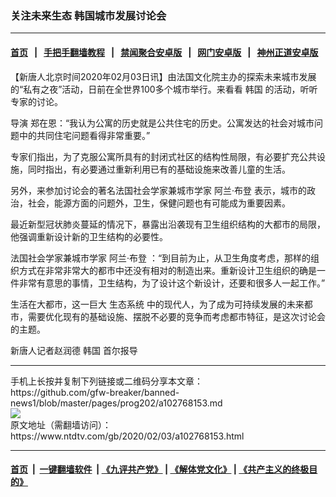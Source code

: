 ### 关注未来生态 韩国城市发展讨论会
------------------------

#### [首页](https://github.com/gfw-breaker/banned-news1/blob/master/README.md) &nbsp;&nbsp;|&nbsp;&nbsp; [手把手翻墙教程](https://github.com/gfw-breaker/guides/wiki) &nbsp;&nbsp;|&nbsp;&nbsp; [禁闻聚合安卓版](https://github.com/gfw-breaker/bn-android) &nbsp;&nbsp;|&nbsp;&nbsp; [网门安卓版](https://github.com/oGate2/oGate) &nbsp;&nbsp;|&nbsp;&nbsp; [神州正道安卓版](https://github.com/SzzdOgate/update) 



<div><div class="post_content" itemprop="articleBody">
 <p>
  【新唐人北京时间2020年02月03日讯】由法国文化院主办的探索未来城市发展的“私有之夜”活动，日前在全世界100多个城市举行。来看看
  <ok href="https://www.ntdtv.com/gb/韩国.htm">
   韩国
  </ok>
  的活动，听听专家的讨论。
 </p>
 <p>
  导演 郑在恩：“我认为公寓的历史就是公共住宅的历史。公寓发达的社会对城市问题中的共同住宅问题看得非常重要。”
 </p>
 <p>
  专家们指出，为了克服公寓所具有的封闭式社区的结构性局限，有必要扩充公共设施，同时指出，有必要通过重新利用已有的基础设施来改善儿童的生活。
 </p>
 <p>
  另外，来参加讨论会的著名法国社会学家兼城市学家
  <ok href="https://www.ntdtv.com/gb/阿兰·布登.htm">
   阿兰·布登
  </ok>
  表示，城市的政治，社会，能源方面的问题外，卫生，保健问题也有可能成为重要因素。
 </p>
 <p>
  最近新型冠状肺炎蔓延的情况下，暴露出沿袭现有卫生组织结构的大都市的局限，他强调重新设计新的卫生结构的必要性。
 </p>
 <p>
  法国社会学家兼城市学家
  <ok href="https://www.ntdtv.com/gb/阿兰·布登.htm">
   阿兰·布登
  </ok>
  ：“到目前为止，从卫生角度考虑，那样的组织方式在非常非常大的都市中还没有相对的制造出来。重新设计卫生组织的确是一件非常有意思的事情，卫生结构，为了设计这个新设计，还要和很多人一起工作。”
 </p>
 <p>
  生活在大都市，这一巨大
  <ok href="https://www.ntdtv.com/gb/生态系统.htm">
   生态系统
  </ok>
  中的现代人，为了成为可持续发展的未来都市，需要优化现有的基础设施、摆脱不必要的竞争而考虑都市特征，是这次讨论会的主题。
 </p>
 <p>
  新唐人记者赵润德
  <ok href="https://www.ntdtv.com/gb/韩国.htm">
   韩国
  </ok>
  首尔报导
 </p>
 <div class="single_ad">
 </div>
</div>
</div>
<hr/>
手机上长按并复制下列链接或二维码分享本文章：<br/>
https://github.com/gfw-breaker/banned-news1/blob/master/pages/prog202/a102768153.md <br/>
<a href='https://github.com/gfw-breaker/banned-news1/blob/master/pages/prog202/a102768153.md'><img src='https://github.com/gfw-breaker/banned-news1/blob/master/pages/prog202/a102768153.md.png'/></a> <br/>
原文地址（需翻墙访问）：https://www.ntdtv.com/gb/2020/02/03/a102768153.html


------------------------
#### [首页](https://github.com/gfw-breaker/banned-news1/blob/master/README.md) &nbsp;|&nbsp; [一键翻墙软件](https://github.com/gfw-breaker/nogfw/blob/master/README.md) &nbsp;| [《九评共产党》](https://github.com/gfw-breaker/9ping.md/blob/master/README.md#九评之一评共产党是什么) | [《解体党文化》](https://github.com/gfw-breaker/jtdwh.md/blob/master/README.md) | [《共产主义的终极目的》](https://github.com/gfw-breaker/gczydzjmd.md/blob/master/README.md)


<img src='http://gfw-breaker.win/banned-news/pages/prog202/a102768153.md' width='0px' height='0px'/>